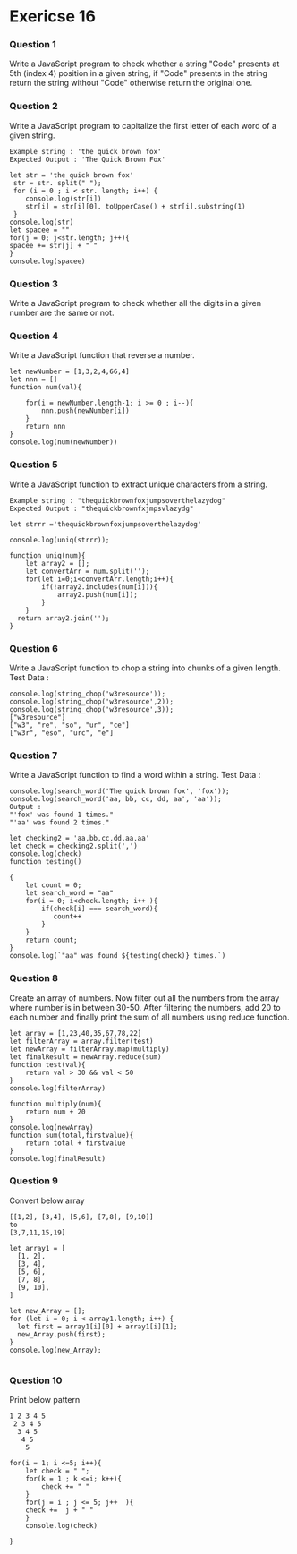 # Exericse 16

### Question 1

Write a JavaScript program to check whether a string "Code" presents at 5th (index 4) position in a given string, if "Code" presents in the string return the string without "Code" otherwise return the original one.



### Question 2

Write a JavaScript program to capitalize the first letter of each word of a given string.

```
Example string : 'the quick brown fox'
Expected Output : 'The Quick Brown Fox'
```

```
let str = 'the quick brown fox'
 str = str. split(" "); 
 for (i = 0 ; i < str. length; i++) { 
    console.log(str[i])
    str[i] = str[i][0]. toUpperCase() + str[i].substring(1)
 }
console.log(str)
let spacee = ""
for(j = 0; j<str.length; j++){
spacee += str[j] + " "
}
console.log(spacee)

```
### Question 3

Write a JavaScript program to check whether all the digits in a given number are the same or not.

### Question 4

Write a JavaScript function that reverse a number.
```
let newNumber = [1,3,2,4,66,4]
let nnn = []
function num(val){

    for(i = newNumber.length-1; i >= 0 ; i--){
        nnn.push(newNumber[i])
    }
    return nnn
}
console.log(num(newNumber))

```

### Question 5

Write a JavaScript function to extract unique characters from a string.

```
Example string : "thequickbrownfoxjumpsoverthelazydog"
Expected Output : "thequickbrownfxjmpsvlazydg"
```

```
let strrr ='thequickbrownfoxjumpsoverthelazydog'

console.log(uniq(strrr));

function uniq(num){
    let array2 = [];
    let convertArr = num.split('');
    for(let i=0;i<convertArr.length;i++){
        if(!array2.includes(num[i])){
            array2.push(num[i]);
        }
    }
  return array2.join('');
}

```

### Question 6

Write a JavaScript function to chop a string into chunks of a given length.
Test Data :

```
console.log(string_chop('w3resource'));
console.log(string_chop('w3resource',2));
console.log(string_chop('w3resource',3));
["w3resource"]
["w3", "re", "so", "ur", "ce"]
["w3r", "eso", "urc", "e"]
```

### Question 7

Write a JavaScript function to find a word within a string.
Test Data :

```
console.log(search_word('The quick brown fox', 'fox'));
console.log(search_word('aa, bb, cc, dd, aa', 'aa'));
Output :
"'fox' was found 1 times."
"'aa' was found 2 times."
```
```
let checking2 = 'aa,bb,cc,dd,aa,aa'
let check = checking2.split(',')
console.log(check)
function testing()

{
    let count = 0;
    let search_word = "aa"
    for(i = 0; i<check.length; i++ ){
        if(check[i] === search_word){
           count++
        }
    }
    return count;
} 
console.log(`"aa" was found ${testing(check)} times.`)

```


### Question 8

Create an array of numbers. Now filter out all the numbers from the array where number is in between 30-50. After filtering the numbers, add 20 to each number and finally print the sum of all numbers using reduce function.
```
let array = [1,23,40,35,67,78,22]
let filterArray = array.filter(test)
let newArray = filterArray.map(multiply)
let finalResult = newArray.reduce(sum)
function test(val){
    return val > 30 && val < 50
}
console.log(filterArray)

function multiply(num){
    return num + 20
}
console.log(newArray)
function sum(total,firstvalue){
    return total + firstvalue
}
console.log(finalResult)

```

### Question 9

Convert below array

```
[[1,2], [3,4], [5,6], [7,8], [9,10]]
to
[3,7,11,15,19]
```

```
let array1 = [
  [1, 2],
  [3, 4],
  [5, 6],
  [7, 8],
  [9, 10],
]

let new_Array = [];
for (let i = 0; i < array1.length; i++) {
  let first = array1[i][0] + array1[i][1];
  new_Array.push(first);
}
console.log(new_Array);


```

### Question 10

Print below pattern

```
1 2 3 4 5
 2 3 4 5
  3 4 5
   4 5
    5
```

```
for(i = 1; i <=5; i++){
    let check = " ";
    for(k = 1 ; k <=i; k++){
        check += " "
    }
    for(j = i ; j <= 5; j++  ){
    check +=  j + " "
    }
    console.log(check)

}
```
